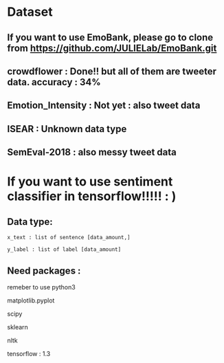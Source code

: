 # Dataset

## If you want to use EmoBank, please go to clone from https://github.com/JULIELab/EmoBank.git

## crowdflower : Done!! but all of them are tweeter data. accuracy : 34%

## Emotion_Intensity : Not yet : also tweet data

## ISEAR : Unknown data type

## SemEval-2018 : also messy tweet data

# If you want to use sentiment classifier in tensorflow!!!!! : )

## Data type: 

	x_text : list of sentence [data_amount,]

	y_label : list of label [data_amount]


## Need packages : 

remeber to use python3

matplotlib.pyplot

scipy

sklearn

nltk

tensorflow : 1.3
